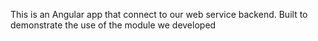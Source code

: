 This is an Angular app that connect to our web service backend. Built to demonstrate the use of the module we developed